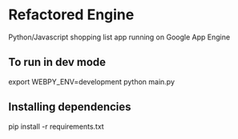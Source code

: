 # Refactored Engine
Python/Javascript shopping list app running on Google App Engine

## To run in dev mode
export WEBPY_ENV=development
python main.py

## Installing dependencies
pip install  -r requirements.txt
